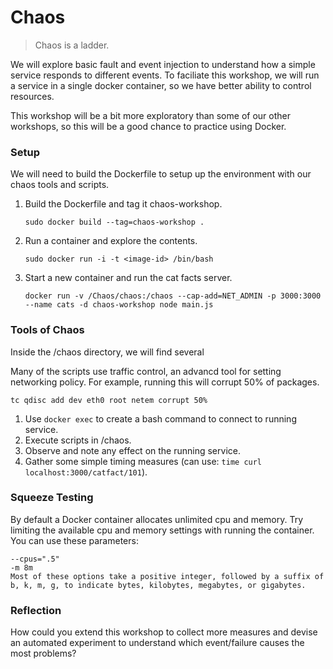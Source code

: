 # Chaos

> Chaos is a ladder.

We will explore basic fault and event injection to understand how a simple service responds to different events. To faciliate this workshop, we will run a service in a single docker container, so we have better ability to control resources.

This workshop will be a bit more exploratory than some of our other workshops, so this will be a good chance to practice using Docker.

### Setup

We will need to build the Dockerfile to setup up the environment with our chaos tools and scripts.

1. Build the Dockerfile and tag it chaos-workshop.
   ```shell 
   sudo docker build --tag=chaos-workshop .
   ```
2. Run a container and explore the contents.
   ```shell 
   sudo docker run -i -t <image-id> /bin/bash
   ```
3. Start a new container and run the cat facts server.

   ```shell
   docker run -v /Chaos/chaos:/chaos --cap-add=NET_ADMIN -p 3000:3000 --name cats -d chaos-workshop node main.js
   ```

### Tools of Chaos

Inside the /chaos directory, we will find several

Many of the scripts use traffic control, an advancd tool for setting networking policy. For example, running this will corrupt 50% of packages.

    tc qdisc add dev eth0 root netem corrupt 50%

1. Use `docker exec` to create a bash command to connect to running service. 
2. Execute scripts in /chaos.
3. Observe and note any effect on the running service.
4. Gather some simple timing measures (can use: `time curl localhost:3000/catfact/101`).

### Squeeze Testing

By default a Docker container allocates unlimited cpu and memory. Try limiting the available cpu and memory settings with running the container. You can use these parameters:

```
--cpus=".5"
-m 8m
Most of these options take a positive integer, followed by a suffix of b, k, m, g, to indicate bytes, kilobytes, megabytes, or gigabytes.
```

### Reflection

How could you extend this workshop to collect more measures and devise an automated experiment to understand which event/failure causes the most problems?
